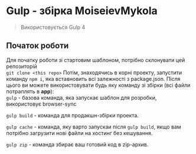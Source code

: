# Gulp - збірка MoiseievMykola

> Використовується Gulp 4

## Початок роботи

Для початку роботи зі стартовим шаблоном, потрібно склонувати цей репозиторій<br>
`git clone <this repo>`
Потім, знаходячись в корні проекту, запустити команду `npm i`, яка вставновить всі залежності з package.json.
Після цього ви можете використовувати будь яку команду зі збірки (всі файли потраплять в **app**): <br>
`gulp` - базова команда, яка запускає шаблон для розробки, використовує browser-sync

`gulp build` - команда для продакшн-збірки проекта.

`gulp cache` - команда, яку варто запускаи після `gulp build`, якщо вам потрібно загрузити нові файли на хостинг без кешування.

`gulp zip` - команда збирає ваш готовий код в zip-архив.
